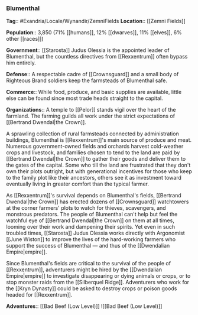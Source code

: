 ### Blumenthal
**Tag**:: #Exandria/Locale/Wynandir/ZemniFields
**Location**:: [[Zemni Fields]]

**Population**:: 3,850 (71% [[humans]], 12% [[dwarves]], 11% [[elves]], 6% other [[races]])

**Government**:: [[Starosta]] Judus Olessia is the appointed leader of Blumenthal, but the countless directives from [[Rexxentrum]] often bypass him entirely.

**Defense**:: A respectable cadre of [[Crownsguard]] and a small body of Righteous Brand soldiers keep the farmsteads of Blumenthal safe.

**Commerce**:: While food, produce, and basic supplies are available, little else can be found since most trade heads straight to the capital.

**Organizations**:: A temple to [[Pelor]] stands vigil over the heart of the farmland. The farming guilds all work under the strict expectations of [[Bertrand Dwendal|the Crown]].

A sprawling collection of rural farmsteads connected by administration buildings, Blumenthal is [[Rexxentrum]]'s main source of produce and meat. Numerous government-owned fields and orchards harvest cold-weather crops and livestock, and families chosen to tend to the land are paid by [[Bertrand Dwendal|the Crown]] to gather their goods and deliver them to the gates of the capital. Some who till the land are frustrated that they don't own their plots outright, but with generational incentives for those who keep to the family plot like their ancestors, others see it as investment toward eventually living in greater comfort than the typical farmer.

As [[Rexxentrum]]'s survival depends on Blumenthal's fields, [[Bertrand Dwendal|the Crown]] has erected dozens of [[Crownsguard]] watchtowers at the corner farmers' plots to watch for thieves, scavengers, and monstrous predators. The people of Blumenthal can't help but feel the watchful eye of [[Bertrand Dwendal|the Crown]] on them at all times, looming over their work and dampening their spirits. Yet even in such troubled times, [[Starosta]] Judus Olessia works directly with Argonomist [[June Wiston]] to improve the lives of the hard-working farmers who support the success of Blumenthal — and thus of the [[Dwendalian Empire|empire]].

Since Blumenthal's fields are critical to the survival of the people of [[Rexxentrum]], adventurers might be hired by the [[Dwendalian Empire|empire]] to investigate disappearing or dying animals or crops, or to stop monster raids from the [[Silberquel Ridge]]. Adventurers who work for the [[Kryn Dynasty]] could be asked to destroy crops or poison goods headed for [[Rexxentrum]].

**Adventures**:: [[Bad Beef (Low Level)]]
![[Bad Beef (Low Level)]]